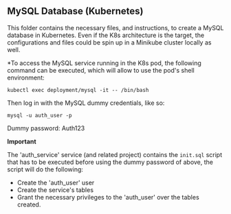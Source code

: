 ## MySQL Database (Kubernetes)

This folder contains the necessary files, and instructions, to create a MySQL database in Kubernetes.
Even if the K8s architecture is the target, the configurations and files could be spin up in a Minikube cluster locally as well.

*To access the MySQL service running in the K8s pod, the following command can be executed, which will allow to
use the pod's shell environment:

`kubectl exec deployment/mysql -it -- /bin/bash`

Then log in with the MySQL dummy credentials, like so:

`mysql -u auth_user -p`

Dummy password: Auth123

**Important**

The 'auth_service' service (and related project) contains the `init.sql` script that has to be executed before using the dummy 
password of above, the script will do the following:

- Create the 'auth_user' user
- Create the service's tables
- Grant the necessary privileges to the 'auth_user' over the tables created.
